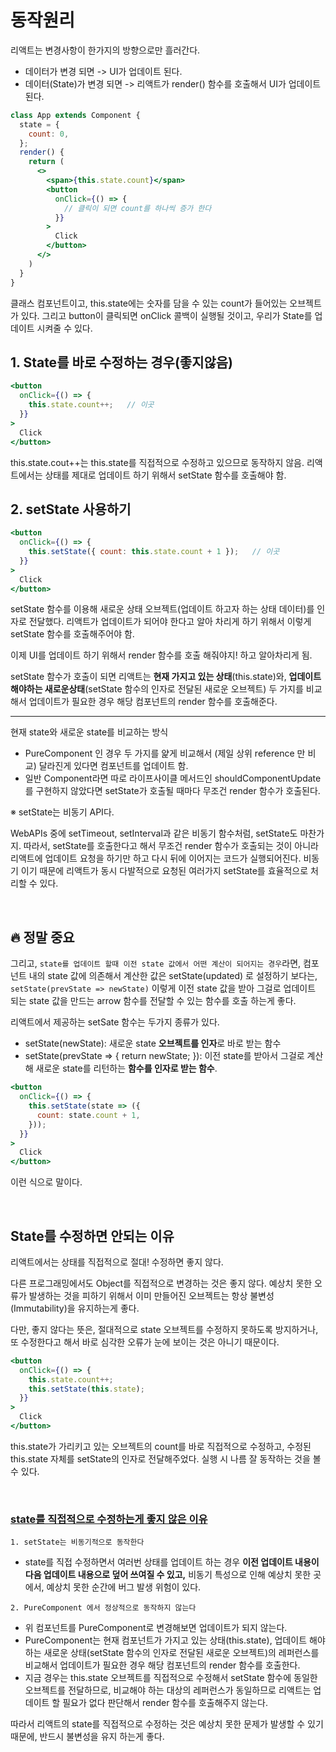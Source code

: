 # 동작원리

리액트는 변경사항이 한가지의 방향으로만 흘러간다.

- 데이터가 변경 되면 -> UI가 업데이트 된다.
- 데이터(State)가 변경 되면 -> 리액트가 render() 함수를 호출해서 UI가 업데이트 된다.

```jsx
class App extends Component {
  state = {
    count: 0,
  };
  render() {
    return (
      <>
        <span>{this.state.count}</span>
        <button
          onClick={() => {
            // 클릭이 되면 count를 하나씩 증가 한다
          }}
        >
          Click
        </button>
      </>
    )
  }
}
```

클래스 컴포넌트이고, this.state에는 숫자를 담을 수 있는 count가 들어있는 오브젝트가 있다. 그리고 button이 클릭되면 onClick 콜백이 실행될 것이고, 우리가 State를 업데이트 시켜줄 수 있다.

## 1. State를 바로 수정하는 경우(좋지않음)

```jsx
<button
  onClick={() => {
    this.state.count++;   // 이곳
  }}
>
  Click
</button>
```

this.state.cout++는 this.state를 직접적으로 수정하고 있으므로 동작하지 않음. 리액트에서는 상태를 제대로 업데이트 하기 위해서 setState 함수를 호출해야 함.

## 2. setState 사용하기

```jsx
<button
  onClick={() => {
    this.setState({ count: this.state.count + 1 });   // 이곳
  }}
>
  Click
</button>
```

setState 함수를 이용해 새로운 상태 오브젝트(업데이트 하고자 하는 상태 데이터)를 인자로 전달했다. 리액트가 업데이트가 되어야 한다고 알아 차리게 하기 위해서 이렇게 setState 함수를 호출해주어야 함.

이제 UI를 업데이트 하기 위해서 render 함수를 호출 해줘야지! 하고 알아차리게 됨.

setState 함수가 호출이 되면 리액트는 **현재 가지고 있는 상태**(this.state)와, **업데이트 해야하는 새로운상태**(setState 함수의 인자로 전달된 새로운 오브젝트) 두 가지를 비교해서 업데이트가 필요한 경우 해당 컴포넌트의 render 함수를 호출해준다.

---

현재 state와 새로운 state를 비교하는 방식

- PureComponent 인 경우 두 가지를 얉게 비교해서 (제일 상위 reference 만 비교) 달라진게 있다면 컴포넌트를 업데이트 함.
- 일반 Component라면 따로 라이프사이클 메서드인 shouldComponentUpdate를 구현하지 않았다면 setState가 호출될 때마다 무조건 render 함수가 호출된다.

※ setState는 비동기 API다.

WebAPIs 중에 setTimeout, setInterval과 같은 비동기 함수처럼, setState도 마찬가지. 따라서, setState를 호출한다고 해서 무조건 render 함수가 호출되는 것이 아니라 리액트에 업데이트 요청을 하기만 하고 다시 뒤에 이어지는 코드가 실행되어진다. 비동기 이기 때문에 리액트가 동시 다발적으로 요청된 여러가지 setState를 효율적으로 처리할 수 있다.

<br/>

## 🔥 **정말 중요**

그리고, `state를 업데이트 할때 이전 state 값에서 어떤 계산이 되어지는 경우`라면, 컴포넌트 내의 state 값에 의존해서 계산한 값은 setState(updated) 로 설정하기 보다는, `setState(prevState => newState)` 이렇게 이전 state 값을 받아 그걸로 업데이트 되는 state 값을 만드는 arrow 함수를 전달할 수 있는 함수를 호출 하는게 좋다.

리액트에서 제공하는 setSate 함수는 두가지 종류가 있다.

- setState(newState): 새로운 state **오브젝트를 인자**로 바로 받는 함수
- setState(prevState => { return newState; }): 이전 state를 받아서 그걸로 계산해 새로운 state를 리턴하는 **함수를 인자로 받는 함수**.

```jsx
<button
  onClick={() => {
    this.setState(state => ({
      count: state.count + 1,
    }));
  }}
>
  Click
</button>
```

이런 식으로 말이다.

<br/>

## State를 수정하면 안되는 이유

리액트에서는 상태를 직접적으로 절대! 수정하면 좋지 않다.

다른 프로그래밍에서도 Object를 직접적으로 변경하는 것은 좋지 않다. 예상치 못한 오류가 발생하는 것을 피하기 위해서 이미 만들어진 오브젝트는 항상 불변성(Immutability)을 유지하는게 좋다.

다만, 좋지 않다는 뜻은, 절대적으로 state 오브젝트를 수정하지 못하도록 방지하거나, 또 수정한다고 해서 바로 심각한 오류가 눈에 보이는 것은 아니기 때문이다.

```jsx
<button
  onClick={() => {
    this.state.count++;
    this.setState(this.state);
  }}
>
  Click
</button>
```

this.state가 가리키고 있는 오브젝트의 count를 바로 직접적으로 수정하고, 수정된 this.state 자체를 setState의 인자로 전달해주었다. 실행 시 나름 잘 동작하는 것을 볼 수 있다.

<br/>

### <u>state를 직접적으로 수정하는게 좋지 않은 이유</u>

`1. setState는 비동기적으로 동작한다`

- state를 직접 수정하면서 여러번 상태를 업데이트 하는 경우 **이전 업데이트 내용이 다음 업데이트 내용으로 덮어 쓰여질 수 있고,** 비동기 특성으로 인해 예상치 못한 곳에서, 예상치 못한 순간에 버그 발생 위험이 있다.

`2. PureComponent 에서 정상적으로 동작하지 않는다`

- 위 컴포넌트를 PureComponent로 변경해보면 업데이트가 되지 않는다.
- PureComponent는 현재 컴포넌트가 가지고 있는 상태(this.state), 업데이트 해야 하는 새로운 상태(setState 함수의 인자로 전달된 새로운 오브젝트)의 레퍼런스를 비교해서 업데이트가 필요한 경우 해당 컴포넌트의 render 함수를 호출한다.
- 지금 경우는 this.state 오브젝트를 직접적으로 수정해서 setState 함수에 동일한 오브젝트를 전달하므로, 비교해야 하는 대상의 레퍼런스가 동일하므로 리액트는 업데이트 할 필요가 없다 판단해서 render 함수를 호출해주지 않는다.

따라서 리액트의 state를 직접적으로 수정하는 것은 예상치 못한 문제가 발생할 수 있기 때문에, 반드시 불변성을 유지 하는게 좋다.
